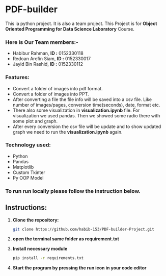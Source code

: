 # PDF-builder
<p>This ia python project. It is also a team project. This Project is for <b>Object Oriented Programming for Data Science Laboratory</b> Course.<p> 

### Here is Our Team members:-
- Habibur Rahman, **ID :** 0152330118
- Redoan Arefin Siam, **ID :** 0152330017
- Jayid Bin Rashid, **ID :** 0152330112 

### Features:
- Convert a folder of images into pdf format.
- Convert a folder of images into PPT.
- After converting a file the file info will be saved into a csv file. Like number of images/pages, conversion time(seconds), date, format etc.
- There also some visualization in **visualization.ipynb** file. For visualization we used pandas. Then we showed some radio there with some plot and graph.
- After every conversion the csv file will be update and to show updated graph we need to run the **visualization.ipynb** again.

### Technology used:
- Python
- Pandas
- Matplotlib
- Custom Tkinter
- Py OOP Model

### To run run locally please follow the instruction below.
## Instructions:

1. **Clone the repository:**

   ```bash
   git clone https://github.com/habib-153/PDF-builder-Project.git
   ```
2. **open the terminal same folder as requirement.txt**

3. **Install necessary module**
    ```bash
   pip install -r requirements.txt
   ```
4. **Start the program by pressing the run icon in your code editor**


